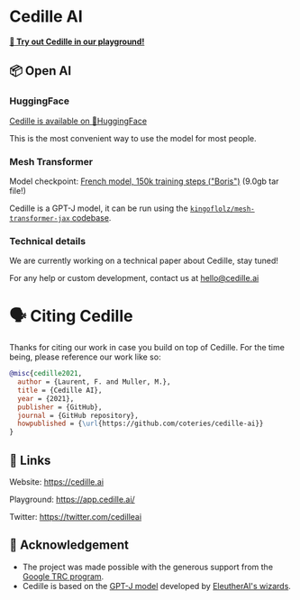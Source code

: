# Cedille AI

**[📝 Try out Cedille in our playground!](https://app.cedille.ai/)**

## 📦 Open AI

### HuggingFace

[Cedille is available on 🤗HuggingFace](https://huggingface.co/Cedille/fr-boris)

This is the most convenient way to use the model for most people.

### Mesh Transformer

Model checkpoint: [French model, 150k training steps ("Boris")](https://storage.googleapis.com/cedille-public/models/boris/step_150000.tar.gz) (9.0gb tar file!)

Cedille is a GPT-J model, it can be run using the [`kingoflolz/mesh-transformer-jax` codebase](https://github.com/kingoflolz/mesh-transformer-jax).

### Technical details

We are currently working on a technical paper about Cedille, stay tuned!

For any help or custom development, contact us at hello@cedille.ai

# 🗣 Citing Cedille

Thanks for citing our work in case you build on top of Cedille. For the time being, please reference our work like so:

```bibtex
@misc{cedille2021,
  author = {Laurent, F. and Muller, M.},
  title = {Cedille AI},
  year = {2021},
  publisher = {GitHub},
  journal = {GitHub repository},
  howpublished = {\url{https://github.com/coteries/cedille-ai}}
}
```

## 🔗 Links

Website: https://cedille.ai

Playground: https://app.cedille.ai/

Twitter: https://twitter.com/cedilleai

## 🙏 Acknowledgement

* The project was made possible with the generous support from the [Google TRC program](https://sites.research.google/trc/about/).
* Cedille is based on the [GPT-J model](https://github.com/kingoflolz/mesh-transformer-jax) developed by [EleutherAI's wizards](https://www.eleuther.ai/).
